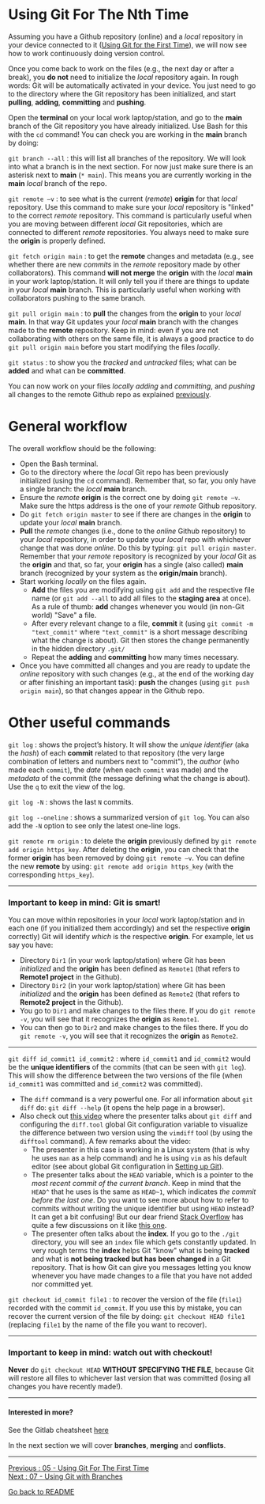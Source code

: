 # Using Git For The Nth Time

Assuming you have a Github repository (online) and a *local* repository in your device connected to it ([Using Git for the First Time](https://github.com/HeatherAn/recommended-coding-practices/blob/main/05-Using-Git-For-The-First-Time.md)), we will now see how to work continuously doing version control.  

Once you come back to work on the files (e.g., the next day or after a break), you **do not** need to initialize the *local* repository again. In rough words: Git will be automatically activated in your device. You just need to go to the directory where the Git repository has been initialized, and start **pulling**, **adding**, **committing** and **pushing**. 

Open the **terminal** on your local work laptop/station, and go to the **main** branch of the Git repository you have already initialized. Use Bash for this with the `cd` command! You can check you are working in the **main** branch by doing:

`git branch --all` : this will list all branches of the repository. We will look into what a branch is in the next section. For now just make sure there is an asterisk next to **main** (`* main`). This means you are currently working in the **main** *local* branch of the repo.   

`git remote –v` : to see what is the current (*remote*) **origin** for that *local* repository. Use this command to make sure your *local* repository is "linked" to the correct *remote* repository. This command is particularly useful when you are moving between different *local* Git repositories, which are connected to different *remote* repositories. You always need to make sure the **origin** is properly defined.

`git fetch origin main` : to get the **remote** changes and metadata (e.g., see whether there are new *commits* in the *remote* repository made by other collaborators). This command **will not merge** the **origin** with the *local* **main** in your work laptop/station. It will only tell you if there are things to update in your *local* **main** branch. This is particularly useful when working with collaborators pushing to the same branch.  

`git pull origin main` : to **pull** the changes from the **origin** to your *local* **main**. In that way Git updates your *local* **main** branch with the changes made to the **remote** repository. Keep in mind: even if you are not collaborating with others on the same file, it is always a good practice to do `git pull origin main` before you start modifying the files *locally*.

`git status` : to show you the *tracked* and *untracked* files; what can be **added** and what can be **committed**.  

You can now work on your files *locally* *adding* and *committing*, and *pushing* all changes to the remote Github repo as explained [previously](https://github.com/HeatherAn/recommended-coding-practices/blob/main/05-Using-Git-For-The-First-Time.md).


# General workflow

The overall workflow should be the following:

- Open the Bash terminal.  
- Go to the directory where the *local* Git repo has been previously initialized (using the `cd` command). Remember that, so far, you only have a single branch: the *local* **main** branch.  
- Ensure the *remote* **origin** is the correct one by doing `git remote –v`. Make sure the https address is the one of your *remote* Github repository.  
- Do `git fetch origin master` to see if there are changes in the **origin** to update your *local* **main** branch.
- **Pull** the *remote* changes (i.e., done to the *online* Github repository) to your *local* repository, in order to update your *local* repo with whichever change that was done *online*. Do this by typing: `git pull origin master`. Remember that your *remote* repository is recognized by your *local* Git as the **origin** and that, so far, your **origin** has a single (also called) **main** branch (recognized by your system as the **origin/main** branch).  
- Start working *locally* on the files again.  
    * **Add** the files you are modifying using `git add` and the respective file name (or `git add --all` to add all files to the **staging area** at once). As a rule of thumb: **add** changes whenever you would (in non-Git world) "Save" a file.  
    * After every relevant change to a file, **commit** it (using `git commit -m "text_commit"` where `"text_commit"` is a short message describing what the change is about). Git then stores the change permanently in the hidden directory `.git/`  
    * Repeat the **adding** and **committing** how many times necessary.  
- Once you have committed all changes and you are ready to update the *online* repository with such changes (e.g., at the end of the working day or after finishing an important task): **push** the changes (using `git push origin main`), so that changes appear in the Github repo.

# Other useful commands

`git log` : shows the project’s history. It will show the *unique identifier* (aka the *hash*) of each **commit** related to that repository (the very large combination of letters and numbers next to "commit"), the *author* (who made each `commit`), the *date* (when each `commit` was made) and the *metadata* of the commit (the message defining what the change is about). Use the `q` to exit the view of the log.  

`git log -N` : shows the last `N` commits.  

`git log --oneline` : shows a summarized version of `git log`. You can also add the `-N` option to see only the latest one-line logs.  

`git remote rm origin` : to delete the **origin** previously defined by  `git remote add origin https_key`. After deleting the **origin**, you can check that the former **origin** has been removed by doing `git remote –v`. You can define the new **remote** by using: `git remote add origin https_key` (with the corresponding `https_key`).

______________________________________
### Important to keep in mind: Git is smart!

You can move within repositories in your *local* work laptop/station and in each one (if you initialized them accordingly) and set the respective **origin** correctly) Git will identify *which* is the respective **origin**. For example, let us say you have:  
- Directory `Dir1` (in your work laptop/station) where Git has been *initialized* and the **origin** has been defined as `Remote1` (that refers to **Remote1 project** in the Github).  
- Directory `Dir2` (in your work laptop/station) where Git has been *initialized* and the **origin** has been defined as `Remote2` (that refers to **Remote2 project** in the Github).
- You go to `Dir1` and make changes to the files there. If you do `git remote -v`, you will see that it recognizes the **origin** as `Remote1`. 
- You can then go to `Dir2` and make changes to the files there. If you do `git remote -v`, you will see that it recognizes the **origin** as `Remote2`. 

_______________________________________

`git diff id_commit1 id_commit2` : where `id_commit1` and `id_commit2` would be the **unique identifiers** of the commits (that can be seen with `git log`). This will show the difference between the two versions of the file (when `id_commit1` was committed and `id_commit2` was committed).

* The `diff` command is a very powerful one. For all information about `git diff` do: `git diff --help` (it opens the help page in a browser).  
* Also check out [this video](https://youtu.be/Wk-IK2uJt28) where the presenter talks about `git diff` and configuring the `diff.tool` global Git configuration variable to visualize the difference between two version using the `vimdiff` tool (by using the `difftool` command). A few remarks about the video:
    * The presenter in this case is working in a Linux system (that is why he uses `man` as a help command) and he is using `vim` as his default editor (see about global Git configuration in [Setting up Git](https://github.com/HeatherAn/recommended-coding-practices/blob/main/04-Setting-Up-Git.md)).
    * The presenter talks about the `HEAD` variable, which is a pointer to the *most recent commit of the current branch*. Keep in mind that the `HEAD^` that he uses is the same as `HEAD~1`, which indicates *the commit before the last one*. Do you want to see more about how to refer to commits without writing the unique identifier but using `HEAD` instead? It can get a bit confusing! But our dear friend [Stack Overflow](https://stackoverflow.com/) has quite a few discussions on it like [this one](https://stackoverflow.com/questions/2221658/whats-the-difference-between-head-and-head-in-git). 
    * The presenter often talks about the **index**. If you go to the `./git` directory, you will see an `index` file which gets constantly updated. In very rough terms the **index** helps Git "know" what is being **tracked** and what is **not being tracked but has been changed** in a Git repository. That is how Git can give you messages letting you know whenever you have made changes to a file that you have not added nor committed yet. 


`git checkout id_commit file1` : to recover the version of the file (`file1`) recorded with the commit `id_commit`. If you use this by mistake, you can recover the current version of the file by doing: `git checkout HEAD file1` (replacing `file1` by the name of the file you want to recover).

_________________________
### Important to keep in mind: watch out with checkout! 

**Never** do `git checkout HEAD` **WITHOUT SPECIFYING THE FILE**, because Git will restore all files to whichever last version that was committed (losing all changes you have recently made!).

_________________________


#### Interested in more?

See the Gitlab cheatsheet [here](https://about.gitlab.com/images/press/git-cheat-sheet.pdf)

In the next section we will cover **branches**, **merging** and **conflicts**.

________________________

[Previous : 05 - Using Git For The First Time](https://github.com/HeatherAn/recommended-coding-practices/blob/main/05-Using-Git-For-The-First-Time.md)  
[Next     : 07 - Using Git with Branches](https://github.com/HeatherAn/recommended-coding-practices/blob/main/07-Using-Git-With-Branches.md)

[Go back to README](https://github.com/HeatherAn/recommended-coding-practices#readme)